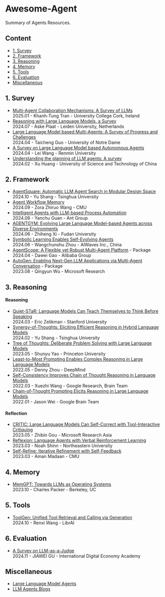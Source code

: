 # Awesome-Agent
Summary of Agents Resources.

## Content

- [1. Survey](#1-survey)
- [2. Framework](#2-framework)
- [3. Reasoning](#3-reasoning)
- [4. Memory](#4-memory)
- [5. Tools](#5-tools)
- [6. Evaluation](#6-evaluation)
- [Miscellaneous](#miscellaneous)
  
## 1. Survey
- [Multi-Agent Collaboration Mechanisms: A Survey of LLMs](https://arxiv.org/abs/2501.06322)  
  2025.01 - Khanh-Tung Tran - University College Cork, Ireland  
- [Reasoning with Large Language Models, a Survey](https://arxiv.org/abs/2407.11511v1)  
  2024.07 - Aske Plaat - Leiden University, Netherlands  
- [Large Language Model based Multi-Agents: A Survey of Progress and Challenges](https://arxiv.org/abs/2402.01680)  
  2024.04 - Taicheng Guo - University of Notre Dame
- [A Survey on Large Language Model based Autonomous Agents](https://arxiv.org/abs/2308.11432)  
  2024.04 - Lei Wang - Renmin University  
- [Understanding the planning of LLM agents: A survey](https://arxiv.org/abs/2402.02716)  
  2024.02 - Xu Huang - University of Science and Technology of China  
  
## 2. Framework
- [AgentSquare: Automatic LLM Agent Search in Modular Design Space](https://arxiv.org/abs/2410.06153v1)  
  2024.10 - Yu Shang - Tsinghua University  
- [Agent Workflow Memory](https://arxiv.org/abs/2409.07429)  
  2024.09 - Zora Zhiruo Wang - CMU
- [Intelligent Agents with LLM-based Process Automation](https://dl.acm.org/doi/pdf/10.1145/3637528.3671646)  
  2024.08 - Yanchu Guan - Ant Group  
- [AGENTGYM: Evolving Large Language Model-based Agents across Diverse Environments](https://arxiv.org/abs/2406.04151)  
  2024.06 - Zhiheng Xi - Fudan University  
- [Symbolic Learning Enables Self-Evolving Agents](https://arxiv.org/abs/2406.18532)  
  2024.06 - Wangchunshu Zhou - AIWaves Inc., China
- [AgentScope: A Flexible yet Robust Multi-Agent Platform](https://arxiv.org/abs/2402.14034)  - Package  
  2024.04 - Dawei Gao - Alibaba Group  
- [AutoGen: Enabling Next-Gen LLM Applications via Multi-Agent Conversation](https://arxiv.org/abs/2308.08155) - Package  
  2023.08 - Qingyun Wu - Microsoft Research  

## 3. Reasoning
#### Reasoning
- [Quiet-STaR: Language Models Can Teach Themselves to Think Before Speaking](https://arxiv.org/abs/2403.09629)  
  2024.03 - Eric Zelikman - Stanford University
- [Synergy-of-Thoughts: Eliciting Efficient Reasoning in Hybrid Language Models](https://arxiv.org/abs/2402.02563)  
  2024.02 - Yu Shang - Tsinghua University  
- [Tree of Thoughts: Deliberate Problem Solving with Large Language Models](https://arxiv.org/abs/2305.10601)  
  2023.05 - Shunyu Yao - Princeton University   
- [Least-to-Most Prompting Enables Complex Reasoning in Large Language Models](https://arxiv.org/abs/2205.10625)  
  2022.05 - Denny Zhou - DeepMind
- [Self-Consistency Improves Chain of Thought Reasoning in Language Models](https://arxiv.org/abs/2203.11171)  
  2022.03 - Xuezhi Wang - Google Research, Brain Team  
- [Chain-of-Thought Prompting Elicits Reasoning in Large Language Models](https://arxiv.org/abs/2201.11903)  
  2022.01 - Jason Wei - Google Brain Team  

#### Reflection
- [CRITIC: Large Language Models Can Self-Correct with Tool-Interactive Critiquing](https://arxiv.org/abs/2305.11738)  
  2023.05 - Zhibin Gou - Microsoft Research Asia  
- [Reflexion: Language Agents with Verbal Reinforcement Learning](https://arxiv.org/abs/2303.11366)  
  2023.03 - Noah Shinn - Northeastern University  
- [Self-Refine: Iterative Refinement with Self-Feedback](https://arxiv.org/abs/2303.17651)  
  2023.03 - Aman Madaan - CMU  

## 4. Memory
- [MemGPT: Towards LLMs as Operating Systems](https://arxiv.org/abs/2310.08560)  
  2023.10 - Charles Packer - Berkeley, UC  

## 5. Tools
- [ToolGen: Unified Tool Retrieval and Calling via Generation](https://arxiv.org/abs/2410.03439)  
  2024.10 - Renxi Wang - LibrAI  

## 6. Evaluation
- [A Survey on LLM-as-a-Judge](https://arxiv.org/abs/2411.15594)  
  2024.11 - JIAWEI GU - International Digital Economy Academy  

## Miscellaneous
- [Large Language Model Agents](https://llmagents-learning.org/f24)
- [LLM Agents Blogs](https://juejin.cn/user/1398234521286557/posts)
